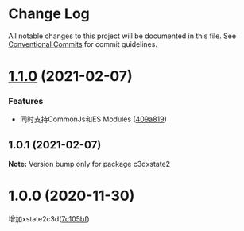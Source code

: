# Change Log

All notable changes to this project will be documented in this file.
See [Conventional Commits](https://conventionalcommits.org) for commit guidelines.

# [1.1.0](https://github.com/AILHC/EasyGameFrameworkOpen/compare/c3dxstate2@1.0.1...c3dxstate2@1.1.0) (2021-02-07)


### Features

* 同时支持CommonJs和ES Modules ([409a819](https://github.com/AILHC/EasyGameFrameworkOpen/commit/409a819cfca6808a4070abcbc8acc80a2caf1c84))





## 1.0.1 (2021-02-07)

**Note:** Version bump only for package c3dxstate2





# 1.0.0 (2020-11-30)

增加xstate2c3d([7c105bf](https://github.com/AILHC/EasyGameFrameworkOpen/commit/7c105bf18442acf3031ea1af1ea00116622aecf0))
